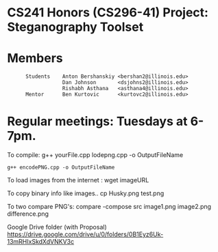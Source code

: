# CS241 Honors (CS296-41) Project: Steganography Toolset

# Members
          Students    Anton Bershanskiy <bershan2@illinois.edu>
                      Dan Johnson       <dsjohns2@illinois.edu>
                      Rishabh Asthana   <asthana4@illinois.edu>
          Mentor      Ben Kurtovic      <kurtovc2@illinois.edu>
# Regular meetings: 		Tuesdays at 6-7pm.

To compile:
	g++ yourFile.cpp lodepng.cpp -o OutputFileName
	
	g++ encodePNG.cpp -o OutputFileName
To load images from the internet :
	wget imageURL

To copy binary info like images..
	cp Husky.png test.png

To two compare PNG's:
	compare -compose src image1.png image2.png difference.png
	
Google Drive folder (with Proposal)
	https://drive.google.com/drive/u/0/folders/0B1Eyz6Uk-13mRHIxSkdXdVNKV3c
